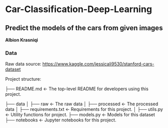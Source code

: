 # Car-Classification-Deep-Learning

## Predict the models of the cars from given images

**Albion Krasniqi**

### Data
Raw data source: https://www.kaggle.com/jessicali9530/stanford-cars-dataset

Project structure:

├── README.md           <- The top-level README for developers using this project.

├── data
│   ├── raw             <- The raw data
│   ├── processed       <- The processed data
│
├── requirements.txt    <- Requirements for this project.
│
├── utils.py            <- Utility functions for project.
├── models.py           <- Models for this dataset
├── notebooks           <- Jupyter notebooks for this project.
